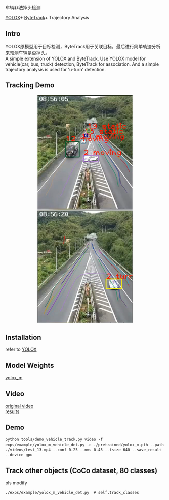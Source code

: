 车辆非法掉头检测

[YOLOX](https://github.com/Megvii-BaseDetection/YOLOX)+
[ByteTrack](https://github.com/ifzhang/ByteTrack)+
Trajectory Analysis

## Intro
YOLOX原模型用于目标检测，ByteTrack用于关联目标，最后进行简单轨迹分析来预测车辆是否掉头。  
A simple extension of YOLOX and ByteTrack. Use YOLOX model for vehicle(car, bus, truck) detection, ByteTrack for association. And a simple trajectory analysis is used for 'u-turn' detection.

## Tracking Demo
<center class="half">
    <img src="./assets/turn1_0.png" width="300"/><img src="./assets/turn1_2.png" width="300"/>
</center>

## Installation
refer to [YOLOX](https://github.com/Megvii-BaseDetection/YOLOX)

## Model Weights
[yolox_m](https://github.com/Megvii-BaseDetection/YOLOX/releases/download/0.1.1rc0/yolox_m.pth)

## Video
[original video](https://pan.baidu.com/s/1RGBlPMkfOZGrxbT70ZbWrA?pwd=zljm)  
[results](https://pan.baidu.com/s/1cNt-xzC2q-mz6qzjZqfJ5g?pwd=a56p)

## Demo
```shell
python tools/demo_vehicle_track.py video -f exps/example/yolox_m_vehicle_det.py -c ./pretrained/yolox_m.pth --path ./videos/test_13.mp4 --conf 0.25 --nms 0.45 --tsize 640 --save_result --device gpu
```

## Track other objects (CoCo dataset, 80 classes)
pls modify
```shell
./exps/example/yolox_m_vehicle_det.py  # self.track_classes
```
